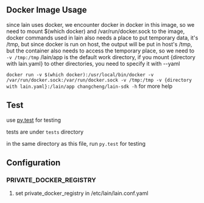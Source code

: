 ## Docker Image Usage
since lain uses docker, we encounter docker in docker in this image, so we need to mount $(which docker) and /var/run/docker.sock to the image,
docker commands used in lain also needs a place to put temporary data, it's /tmp, but since docker is run on host, the output will be put in host's
/tmp, but the container also needs to access the temporary place, so we need to `-v /tmp:/tmp`
/lain/app is the default work directory, if you mount {directory with lain.yaml} to other directories, you need to specify it with --yaml

`docker run -v $(which docker):/usr/local/bin/docker -v /var/run/docker.sock:/var/run/docker.sock -v /tmp:/tmp -v {directory with lain.yaml}:/lain/app changcheng/lain-sdk -h` for more help

## Test
use [py.test](http://pytest.org/latest/) for testing

tests are under `tests` directory

in the same directory as this file, run `py.test` for testing

## Configuration

### PRIVATE_DOCKER_REGISTRY

1. set private_docker_registry in /etc/lain/lain.conf.yaml
